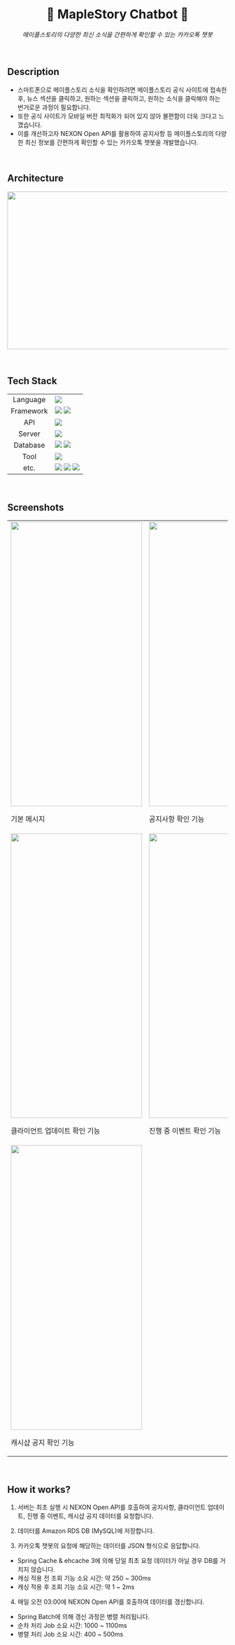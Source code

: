 <h1 align="center">🍄<strong> MapleStory Chatbot </strong>🍄</h1>

<div align="center">
  <em>메이플스토리의 다양한 최신 소식을 간편하게 확인할 수 있는 카카오톡 챗봇</em>
  <br><br>
</div>

<br>

## Description
- 스마트폰으로 메이플스토리 소식을 확인하려면 메이플스토리 공식 사이트에 접속한 후, 뉴스 섹션을 클릭하고, 원하는 섹션을 클릭하고, 원하는 소식을 클릭해야 하는 번거로운 과정이 필요합니다. <br>
- 또한 공식 사이트가 모바일 버전 최적화가 되어 있지 않아 불편함이 더욱 크다고 느꼈습니다. <br>
- 이를 개선하고자 NEXON Open API를 활용하여 공지사항 등 메이플스토리의 다양한 최신 정보를 간편하게 확인할 수 있는 카카오톡 챗봇을 개발했습니다.

<br>

## Architecture
<img width="600" height="360" src="https://github.com/user-attachments/assets/ba6f2e26-4d5e-4c6e-ae07-69039067219b"> <br>

<br>

## Tech Stack
<div>
    <table>
        <tr>
            <td colspan="2" align="center">
                Language
            </td>
            <td colspan="4">
                <img src="https://img.shields.io/badge/java-007396?style=for-the-badge&logo=openjdk&logoColor=white">
            </td>
        </tr>
        <tr>
            <td colspan="2" align="center">
                Framework
            </td>
            <td colspan="4">
                <img src="https://img.shields.io/badge/Spring Boot-6DB33F?style=for-the-badge&logo=springboot&logoColor=white">
                <img src="https://img.shields.io/badge/Spring Batch-6DB33F?style=for-the-badge&logo=spring&logoColor=white">
            </td>
        </tr>
        <tr>
            <td colspan="2" align="center">
                API
            </td>
            <td colspan="4">
                <img src="https://img.shields.io/badge/NEXON Open API-0054A3?style=for-the-badge&logo=nginx&logoColor=white"> 
            </td>
        </tr>
        <tr>
            <td colspan="2" align="center">
                Server
            </td>
            <td colspan="4">
                <img src="https://img.shields.io/badge/amazon ec2-FF9900?style=for-the-badge&logo=amazonec2&logoColor=white"> 
            </td>
        </tr>
        <tr>
            <td colspan="2" align="center">
                Database
            </td>
            <td colspan="4">
                <img src="https://img.shields.io/badge/Amazon RDS-527FFF?style=for-the-badge&logo=Amazon RDS&logoColor=white">
                <img src="https://img.shields.io/badge/MySQL-4479A1?style=for-the-badge&logo=MySQL&logoColor=white">
            </td>
        </tr>
        <tr>
            <td colspan="2" align="center">
                Tool
            </td>
            <td colspan="4">
                <img src="https://img.shields.io/badge/IntelliJ IDEA-000000?style=for-the-badge&logo=intellijidea&logoColor=white">
            </td>
        </tr>
        <tr>
            <td colspan="2" align="center">
                etc.
            </td>
            <td colspan="4">
                <img src="https://img.shields.io/badge/KakaoTalk-FFCD00?style=for-the-badge&logo=KakaoTalk&logoColor=black">
                <img src="https://img.shields.io/badge/FileZilla-BF0000?style=for-the-badge&logo=FileZilla&logoColor=white">
                <img src="https://img.shields.io/badge/postman-FF6C37?style=for-the-badge&logo=postman&logoColor=white">
            </td>
        </tr>
    </table>
</div>

<br>

## Screenshots

<table>
  <tr>
    <td><img src="https://github.com/user-attachments/assets/56b25cf4-592a-42d8-80ec-e499e599ee95" width="300" height="650"><p>기본 메시지</p></td>
    <td><img src="https://github.com/user-attachments/assets/58c9d89d-2d63-4438-8273-49524fdb2c40" height="650"><p>공지사항 확인 기능</p></td>
  </tr>
  <tr>
    <td><img src="https://github.com/user-attachments/assets/33069bc7-9fcd-4ef6-8249-19bc618ea721" width="300" height="650"><p>클라이언트 업데이트 확인 기능</p></td>
    <td><img src="https://github.com/user-attachments/assets/588d7d01-fb74-4e1c-af7d-30a60d751c71" width="300" height="650"><p>진행 중 이벤트 확인 기능</p></td>
  </tr>
  <tr>
    <td><img src="https://github.com/user-attachments/assets/67676158-3c02-4206-a723-f7162dc3bcb7" width="300" height="650"><p>캐시샵 공지 확인 기능</p></td>
  </tr>
</table>

<br>

## How it works?
1. 서버는 최초 실행 시 NEXON Open API를 호출하여 공지사항, 클라이언트 업데이트, 진행 중 이벤트, 캐시샵 공지 데이터를 요청합니다.

2. 데이터를 Amazon RDS DB (MySQL)에 저장합니다.

3. 카카오톡 챗봇의 요청에 해당하는 데이터를 JSON 형식으로 응답합니다.
- Spring Cache & ehcache 3에 의해 당일 최초 요청 데이터가 아닐 경우 DB를 거치지 않습니다.
- 캐싱 적용 전 조회 기능 소요 시간: 약 250 ~ 300ms
- 캐싱 적용 후 조회 기능 소요 시간: 약 1 ~ 2ms

4. 매일 오전 03:00에 NEXON Open API를 호출하여 데이터를 갱신합니다.
- Spring Batch에 의해 갱신 과정은 병렬 처리됩니다.
- 순차 처리 Job 소요 시간: 1000 ~ 1100ms
- 병렬 처리 Job 소요 시간: 400 ~ 500ms

<br>
